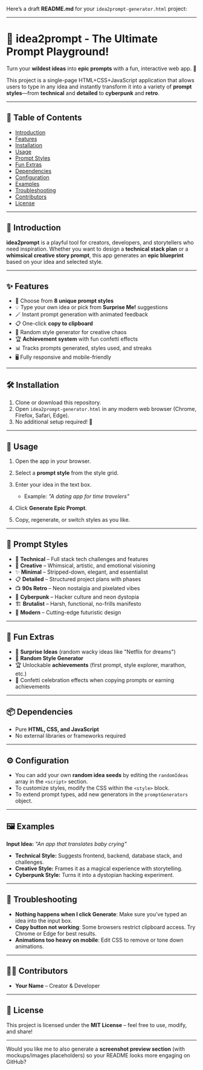 Here’s a draft **README.md** for your `idea2prompt-generator.html` project:

---

# 🚀 idea2prompt - The Ultimate Prompt Playground!

Turn your **wildest ideas** into **epic prompts** with a fun, interactive web app. 🎉

This project is a single-page HTML+CSS+JavaScript application that allows users to type in any idea and instantly transform it into a variety of **prompt styles**—from **technical** and **detailed** to **cyberpunk** and **retro**.

---

## 📖 Table of Contents

* [Introduction](#-introduction)
* [Features](#-features)
* [Installation](#-installation)
* [Usage](#-usage)
* [Prompt Styles](#-prompt-styles)
* [Fun Extras](#-fun-extras)
* [Dependencies](#-dependencies)
* [Configuration](#-configuration)
* [Examples](#-examples)
* [Troubleshooting](#-troubleshooting)
* [Contributors](#-contributors)
* [License](#-license)

---

## 🌟 Introduction

**idea2prompt** is a playful tool for creators, developers, and storytellers who need inspiration.
Whether you want to design a **technical stack plan** or a **whimsical creative story prompt**, this app generates an **epic blueprint** based on your idea and selected style.

---

## ✨ Features

* 🎨 Choose from **8 unique prompt styles**
* 💡 Type your own idea or pick from **Surprise Me!** suggestions
* 🪄 Instant prompt generation with animated feedback
* 📋 One-click **copy to clipboard**
* 🎲 Random style generator for creative chaos
* 🏆 **Achievement system** with fun confetti effects
* 📊 Tracks prompts generated, styles used, and streaks
* 🖥️ Fully responsive and mobile-friendly

---

## 🛠️ Installation

1. Clone or download this repository.
2. Open `idea2prompt-generator.html` in any modern web browser (Chrome, Firefox, Safari, Edge).
3. No additional setup required! 🎉

---

## 🚀 Usage

1. Open the app in your browser.
2. Select a **prompt style** from the style grid.
3. Enter your idea in the text box.

   * Example: *"A dating app for time travelers"*
4. Click **Generate Epic Prompt**.
5. Copy, regenerate, or switch styles as you like.

---

## 🎨 Prompt Styles

* 🔧 **Technical** – Full stack tech challenges and features
* 🎨 **Creative** – Whimsical, artistic, and emotional visioning
* ✨ **Minimal** – Stripped-down, elegant, and essentialist
* 📋 **Detailed** – Structured project plans with phases
* 📺 **90s Retro** – Neon nostalgia and pixelated vibes
* 🤖 **Cyberpunk** – Hacker culture and neon dystopia
* 🏗️ **Brutalist** – Harsh, functional, no-frills manifesto
* 🌟 **Modern** – Cutting-edge futuristic design

---

## 🎲 Fun Extras

* 🧠 **Surprise Ideas** (random wacky ideas like "Netflix for dreams")
* 🎲 **Random Style Generator**
* 🏆 Unlockable **achievements** (first prompt, style explorer, marathon, etc.)
* 🎉 Confetti celebration effects when copying prompts or earning achievements

---

## 📦 Dependencies

* Pure **HTML, CSS, and JavaScript**
* No external libraries or frameworks required

---

## ⚙️ Configuration

* You can add your own **random idea seeds** by editing the `randomIdeas` array in the `<script>` section.
* To customize styles, modify the CSS within the `<style>` block.
* To extend prompt types, add new generators in the `promptGenerators` object.

---

## 🖼️ Examples

**Input Idea:** *"An app that translates baby crying"*

* **Technical Style:** Suggests frontend, backend, database stack, and challenges.
* **Creative Style:** Frames it as a magical experience with storytelling.
* **Cyberpunk Style:** Turns it into a dystopian hacking experiment.

---

## 🐛 Troubleshooting

* **Nothing happens when I click Generate**: Make sure you’ve typed an idea into the input box.
* **Copy button not working**: Some browsers restrict clipboard access. Try Chrome or Edge for best results.
* **Animations too heavy on mobile**: Edit CSS to remove or tone down animations.

---

## 👩‍💻 Contributors

* **Your Name** – Creator & Developer

---

## 📜 License

This project is licensed under the **MIT License** – feel free to use, modify, and share!

---

Would you like me to also generate a **screenshot preview section** (with mockups/images placeholders) so your README looks more engaging on GitHub?
